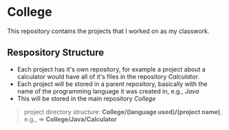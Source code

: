 # College
This repository contains the projects that I worked on as my classwork.
## Respository Structure
* Each project has it's own repository, for example a project about a calculator would have all of it's files in the repository *Calculator*.
* Each project will be stored in a parent repository, basically with the name of the programming language it was created in, e.g., *Java*
* This will be stored in the main repository *College*
>project directory structure: **College/(language used)/(project name)**, e.g.,  => **College/Java/Calculator** 
